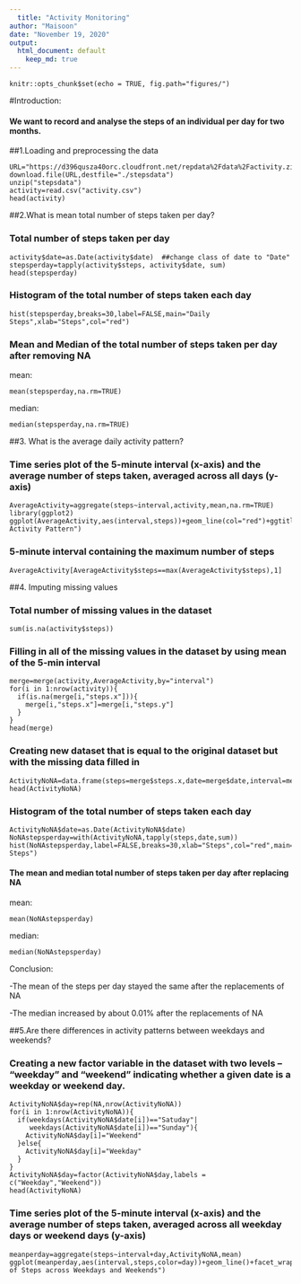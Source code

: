 ```yaml
---
  title: "Activity Monitoring"
author: "Maisoon"
date: "November 19, 2020"
output:
  html_document: default
    keep_md: true
---
```

  ```{r}
knitr::opts_chunk$set(echo = TRUE, fig.path="figures/")
```
#Introduction:

#### We want to record and analyse the steps of an individual per day for two months.


##1.Loading and preprocessing the data
```{r}
URL="https://d396qusza40orc.cloudfront.net/repdata%2Fdata%2Factivity.zip"
download.file(URL,destfile="./stepsdata")
unzip("stepsdata")
activity=read.csv("activity.csv")
head(activity)
```


##2.What is mean total number of steps taken per day?

### Total number of steps taken per day
```{r}
activity$date=as.Date(activity$date)  ##change class of date to "Date"
stepsperday=tapply(activity$steps, activity$date, sum)
head(stepsperday)
```

### Histogram of the total number of steps taken each day
```{r}
hist(stepsperday,breaks=30,label=FALSE,main="Daily Steps",xlab="Steps",col="red")
```

### Mean and Median of the total number of steps taken per day after removing NA
mean:
  ```{r}
mean(stepsperday,na.rm=TRUE)
```
median:
  ```{r}
median(stepsperday,na.rm=TRUE)
```


##3. What is the average daily activity pattern?

### Time series plot of the 5-minute interval (x-axis) and the average number of steps taken, averaged across all days (y-axis)
```{r}
AverageActivity=aggregate(steps~interval,activity,mean,na.rm=TRUE)
library(ggplot2)
ggplot(AverageActivity,aes(interval,steps))+geom_line(col="red")+ggtitle("Average Activity Pattern")
```

### 5-minute interval containing the maximum number of steps 
```{r}
AverageActivity[AverageActivity$steps==max(AverageActivity$steps),1]
```


##4. Imputing missing values

### Total number of missing values in the dataset 
```{r}
sum(is.na(activity$steps))
```

### Filling in all of the missing values in the dataset by using mean of the 5-min interval
```{r}
merge=merge(activity,AverageActivity,by="interval")
for(i in 1:nrow(activity)){
  if(is.na(merge[i,"steps.x"])){
    merge[i,"steps.x"]=merge[i,"steps.y"]
  }
}
head(merge)
```

### Creating new dataset that is equal to the original dataset but with the missing data filled in
```{r}
ActivityNoNA=data.frame(steps=merge$steps.x,date=merge$date,interval=merge$interval)
head(ActivityNoNA)
```

### Histogram of the total number of steps taken each day
```{r}
ActivityNoNA$date=as.Date(ActivityNoNA$date)
NoNAstepsperday=with(ActivityNoNA,tapply(steps,date,sum))
hist(NoNAstepsperday,label=FALSE,breaks=30,xlab="Steps",col="red",main="Daily Steps")
```

#### The mean and median total number of steps taken per day after replacing NA
mean:
  ```{r}
mean(NoNAstepsperday)
```
median:
  ```{r}
median(NoNAstepsperday)
```
Conclusion: 
  
  -The mean of the steps per day stayed the same after the replacements of NA

-The median increased by about 0.01% after the replacements of NA


##5.Are there differences in activity patterns between weekdays and weekends?

### Creating a new factor variable in the dataset with two levels – “weekday” and “weekend” indicating whether a given date is a weekday or weekend day.
```{r}
ActivityNoNA$day=rep(NA,nrow(ActivityNoNA))
for(i in 1:nrow(ActivityNoNA)){
  if(weekdays(ActivityNoNA$date[i])=="Satuday"|
     weekdays(ActivityNoNA$date[i])=="Sunday"){
    ActivityNoNA$day[i]="Weekend"
  }else{
    ActivityNoNA$day[i]="Weekday"
  }
}
ActivityNoNA$day=factor(ActivityNoNA$day,labels = c("Weekday","Weekend"))
head(ActivityNoNA)
```

### Time series plot of the 5-minute interval (x-axis) and the average number of steps taken, averaged across all weekday days or weekend days (y-axis)
```{r}
meanperday=aggregate(steps~interval+day,ActivityNoNA,mean)
ggplot(meanperday,aes(interval,steps,color=day))+geom_line()+facet_wrap(.~day,ncol=1,nrow=2)+ggtitle("Average of Steps across Weekdays and Weekends")
```